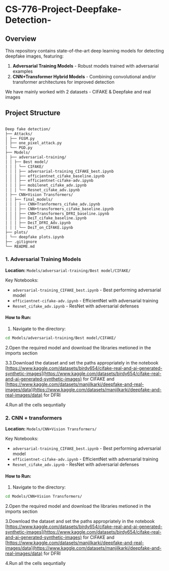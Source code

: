 # CS-776-Project-Deepfake-Detection-



## Overview
This repository contains state-of-the-art deep learning models for detecting deepfake images, featuring:
1. **Adversarial Training Models** - Robust models trained with adversarial examples
2. **CNN+Transformer Hybrid Models** - Combining convolutional and/or transformer architectures for improved detection 

We have mainly worked with 2 datasets -  CIFAKE & Deepfake and real images
## Project Structure
```bash

Deep fake detection/
├── Attacks/
│ ├── FGSM.py
│ ├── one_pixel_attack.py
│ └── PGD.py
├── Models/
│ ├── adversarial-training/
│ │ ├── Best model/
│ │ │ └── CIFAKE/
│ │ │ ├── adversarial-training_CIFAKE_best.ipynb
│ │ │ ├── efficientnet_cifake_baseline.ipynb
│ │ │ ├── efficientnet-cifake-adv.ipynb
│ │ │ ├── mobilenet_cifake_adv.ipynb
│ │ │ └── Resnet_cifake_adv.ipynb
│ ├── CNN+Vision Transformers/
│ │ ├── final_models/
│ │ │ ├── CNN+Tranformers_cifake_adv.ipynb
│ │ │ ├── CNN+transformers_cifake_baseline.ipynb
│ │ │ ├── CNN+Transformers_DFRI_baseline.ipynb
│ │ │ ├── DeiT_cifake_baseline.ipynb
│ │ │ ├── DeiT_DFRI_Adv.ipynb
│ │ │ └── DeiT_on_CIFAKE.ipynb
├── plots/
│ └── deepfake plots.ipynb
├── .gitignore
└── README.md
```

### 1. Adversarial Training Models
**Location:** `Models/adversarial-training/Best model/CIFAKE/`

Key Notebooks:
- `adversarial-training_CIFAKE_best.ipynb` - Best performing adversarial model
- `efficientnet-cifake-adv.ipynb` - EfficientNet with adversarial training
- `Resnet_cifake_adv.ipynb` - ResNet with adversarial defenses

#### How to Run:
1. Navigate to the directory:
```bash
cd Models/adversarial-training/Best model/CIFAKE/
```
2.Open the required model and download the libraries metioned in the imports section

3.3.Download the dataset and set the paths appropriately in the notebook
    [https://www.kaggle.com/datasets/birdy654/cifake-real-and-ai-generated-synthetic-images](https://www.kaggle.com/datasets/birdy654/cifake-real-and-ai-generated-synthetic-images) for CIFAKE and [https://www.kaggle.com/datasets/manjilkarki/deepfake-and-real-images/data](https://www.kaggle.com/datasets/manjilkarki/deepfake-and-real-images/data) for DFRI
    
4.Run all the cells sequntially

### 2. CNN + transformers
**Location:** `Models/CNN+Vision Transformers/`

Key Notebooks:
- `adversarial-training_CIFAKE_best.ipynb` - Best performing adversarial model
- `efficientnet-cifake-adv.ipynb` - EfficientNet with adversarial training
- `Resnet_cifake_adv.ipynb` - ResNet with adversarial defenses

#### How to Run:
1. Navigate to the directory:
```bash
cd Models/CNN+Vision Transformers/
```
2.Open the required model and download the libraries metioned in the imports section

3.Download the dataset and set the paths appropriately in the notebook
    [https://www.kaggle.com/datasets/birdy654/cifake-real-and-ai-generated-synthetic-images](https://www.kaggle.com/datasets/birdy654/cifake-real-and-ai-generated-synthetic-images) for CIFAKE and [https://www.kaggle.com/datasets/manjilkarki/deepfake-and-real-images/data](https://www.kaggle.com/datasets/manjilkarki/deepfake-and-real-images/data) for DFRI
   
4.Run all the cells sequntially


